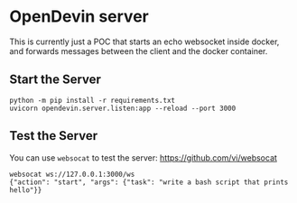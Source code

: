 # OpenDevin server
This is currently just a POC that starts an echo websocket inside docker, and
forwards messages between the client and the docker container.

## Start the Server
```
python -m pip install -r requirements.txt
uvicorn opendevin.server.listen:app --reload --port 3000
```

## Test the Server
You can use `websocat` to test the server: https://github.com/vi/websocat

```
websocat ws://127.0.0.1:3000/ws
{"action": "start", "args": {"task": "write a bash script that prints hello"}}
```

